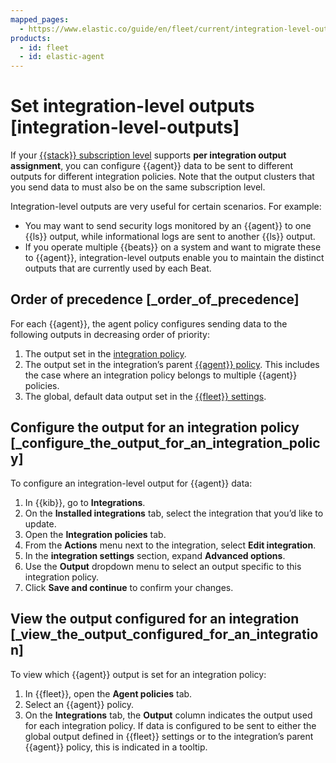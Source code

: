 ```yaml
---
mapped_pages:
  - https://www.elastic.co/guide/en/fleet/current/integration-level-outputs.html
products:
  - id: fleet
  - id: elastic-agent
---
```


# Set integration-level outputs [integration-level-outputs]

If your [{{stack}} subscription level](https://www.elastic.co/subscriptions) supports **per integration output assignment**, you can configure {{agent}} data to be sent to different outputs for different integration policies. Note that the output clusters that you send data to must also be on the same subscription level.

Integration-level outputs are very useful for certain scenarios. For example:

* You may want to send security logs monitored by an {{agent}} to one {{ls}} output, while informational logs are sent to another {{ls}} output.
* If you operate multiple {{beats}} on a system and want to migrate these to {{agent}}, integration-level outputs enable you to maintain the distinct outputs that are currently used by each Beat.


## Order of precedence [_order_of_precedence]

For each {{agent}}, the agent policy configures sending data to the following outputs in decreasing order of priority:

1. The output set in the [integration policy](/reference/fleet/add-integration-to-policy.md).
2. The output set in the integration’s parent [{{agent}} policy](/reference/fleet/agent-policy.md). This includes the case where an integration policy belongs to multiple {{agent}} policies.
3. The global, default data output set in the [{{fleet}} settings](/reference/fleet/fleet-settings.md).


## Configure the output for an integration policy [_configure_the_output_for_an_integration_policy]

To configure an integration-level output for {{agent}} data:

1. In {{kib}}, go to **Integrations**.
2. On the **Installed integrations** tab, select the integration that you’d like to update.
3. Open the **Integration policies** tab.
4. From the **Actions** menu next to the integration, select **Edit integration**.
5. In the **integration settings** section, expand **Advanced options**.
6. Use the **Output** dropdown menu to select an output specific to this integration policy.
7. Click **Save and continue** to confirm your changes.


## View the output configured for an integration [_view_the_output_configured_for_an_integration]

To view which {{agent}} output is set for an integration policy:

1. In {{fleet}}, open the **Agent policies** tab.
2. Select an {{agent}} policy.
3. On the **Integrations** tab, the **Output** column indicates the output used for each integration policy. If data is configured to be sent to either the global output defined in {{fleet}} settings or to the integration’s parent {{agent}} policy, this is indicated in a tooltip.

